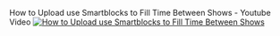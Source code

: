 How to Upload use Smartblocks to Fill Time Between Shows - Youtube Video
[![How to Upload use Smartblocks to Fill Time Between Shows](http://img.youtube.com/vi/kNT9R80Q42I/0.jpg)](https://www.youtube-nocookie.com/embed/kNT9R80Q42I "How to Upload use Smartblocks to Fill Time Between Shows ")
